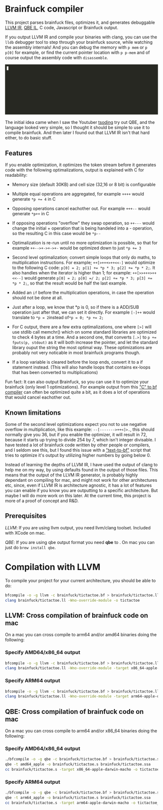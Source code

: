 # Brainfuck compiler

This project parses brainfuck files, optimizes it, and generates debuggable [LLVM IR](https://llvm.org/), [QBE IL](https://c9x.me/compile/doc/il.html), C code, Javascript or Brainfuck output.

If you output LLVM IR and compile your binaries with clang, you can use the `lldb` debugger tool to step through your brainfuck source, while watching the assembly internals! And you can debug the memory with `p mem` or `p p[0]` for example, or find the current pointer location with `p p-mem` and of course output the assembly code with `disassemble`.

![lldb in action](doc/lldb.gif)

The initial idea came when I saw the Youtuber [tsoding](https://www.youtube.com/watch?v=JTjNoejn4iA) try out QBE, and the language looked very simple, so I thought it should be simple to use it to compile brainfuck. And then later I found out that LLVM IR isn't that hard either, to do basic stuff.

## Features

If you enable optimization, it optimizes the token stream before it generates code with the following optimalizations, output is explained with C for readability:

- Memory size (default 30KB) and cell size (32,16 or 8 bit) is configurable

- Multiple equal operations are aggregated, for example `++++` would generate `*p += 4` in C

- Opposing operations cancel eachother out. For example `+++--` would generate `*p++` in C

- If opposing operations "overflow" they swap operation, so `++---` would change the initial + operation that is being handeled into a - operation, so the resulting C in this case would be `*p--`

- Optimalization is re-run until no more optimization is possible, so that for example `++-->+->+->+-` would be optimized down to just `*p += 3`

- Second level optimalization; convert simple loops that only do maths, to multiplication instructions. For example; `++[>+++>++<<-]` would optimize to the following C code: `p[0] = 2; p[1] += *p * 3; p[2] += *p * 2;`. It also handles when the iterator is higher than 1; for example: `++[>>+++>++<<--]` would generate `p[0] = 2; p[0] =/ 2; p[2] += *p * 3; p[3] += *p * 2;`, so that the result would be half the last example.

- Added an `if` before the multiplication operations, in case the operation should not be done at all.

- Just after a loop, we know that *p is 0, so if there is a ADD/SUB operation just after that, we can set it directly. For example `[-]++` would translate to `*p = 2`instead of`*p = 0; *p += 2;`

- For C output, there are a few extra optimalizations, one where `[>]` will use stdlib call memchr() which on some standard libraries are optimized to check 4 bytes at a time. And a second one, that converts `[.>]` to `p += fputs(p, stdout)` as it will both increase the pointer, and let the standard library ouput the string the most optimal way. These optimizations are probably not very noticable in most brainfuck programs though.

- If a loop variable is cleared before the loop ends, convert it to a if statement instead. (This will also handle loops that contains ex-loops that has been converted to multiplications)

Fun fact: It can also output Brainfuck, so you can use it to optimize your brainfuck (only level 1 optimizations). For example output from this ["C" to bf compiler](https://github.com/elikaski/BF-it) can often be optimized quite a bit, as it does a lot of operations that would cancel eachother out.

## Known limitations

Some of the second level optimizations expect you not to use negative overflow in multiplication, like this example: `--[------->++<]>.`, this should normally give you 36, but if you enable the optimizer, it will result in 72, because it starts up trying to divide 254 by 7, which isn't integer divisable. I have tested a lot of brainfuck code written by other people or compilers, and I seldom see this, but I found this issue with a ["text-to-bf"](https://copy.sh/brainfuck/text.html) script that tries to optimize it's output by utilizing higher numbers by going below 0.

Instead of learning the depths of LLVM IR, I have used the output of clang to help me on my way, by using defaults found in the output of those files. This means that the output of the LLVM IR generator, is probably highly dependant on compiling for mac, and might not work for other architectures etc, since, even if LLVM IR is architecture agnostic, it has a lot of features you can enable if you know you are outputting to a specific architecture. But maybe I will do more work on this later. At the current time, this project is more of a proof of concept and R&D.

## Prerequisites

*LLVM*: If you are using llvm output, you need llvm/clang toolset. Included with XCode on mac.

*QBE*: If you are using qbe output format you need **qbe** to . On mac you can just do `brew install qbe`.

# Compilation with LLVM

To compile your project for your current architecture, you should be able to do:

```bash
bfcompile -o -g llvm -c brainfuck/tictactoe.bf > brainfuck/tictactoe.ll
clang brainfuck/tictactoe.ll -Wno-override-module -o tictactoe
```

## LLVM: Cross compilation of brainfuck code on mac

On a mac you can cross compile to arm64 and/or amd64 binaries doing the following:

### Specify AMD64/x86_64 output

```bash
bfcompile -o -g llvm -c brainfuck/tictactoe.bf > brainfuck/tictactoe.ll
clang brainfuck/tictactoe.ll -Wno-override-module -target x86_64-apple-darwin-macho -o tictactoe_amd64
```

### Specify ARM64 output

```bash
bfcompile -o -g llvm -c brainfuck/tictactoe.bf > brainfuck/tictactoe.ll
clang brainfuck/tictactoe.ll -Wno-override-module -target arm64-apple-darwin-macho -o tictactoe_arm64
```

## QBE: Cross compilation of brainfuck code on mac

On a mac you can cross compile to arm64 and/or x86_64 binaries doing the following:

### Specify AMD64/x86_64 output

```bash
./bfcompile -o -g qbe -c brainfuck/tictactoe.bf > brainfuck/tictactoe.ssa
qbe -t amd64_apple -o brainfuck/tictactoe.s brainfuck/tictactoe.ssa
cc brainfuck/tictactoe.s -target x86_64-apple-darwin-macho -o tictactoe_amd64
```

### Specify ARM64 output

```bash
./bfcompile -o -g qbe -c brainfuck/tictactoe.bf > brainfuck/tictactoe.ssa
qbe -t arm64_apple -o brainfuck/tictactoe.s brainfuck/tictactoe.ssa
cc brainfuck/tictactoe.s -target arm64-apple-darwin-macho -o tictactoe_arm64
```
